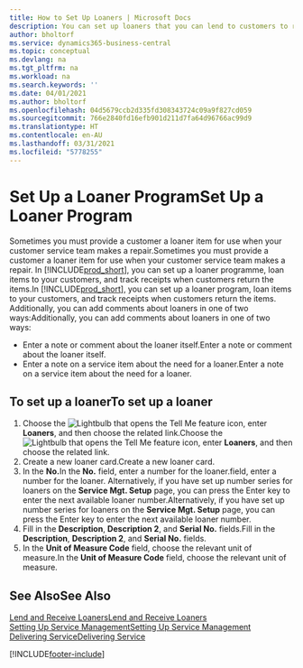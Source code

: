 ```yaml
---
title: How to Set Up Loaners | Microsoft Docs
description: You can set up loaners that you can lend to customers to replace service items while they are in service.
author: bholtorf
ms.service: dynamics365-business-central
ms.topic: conceptual
ms.devlang: na
ms.tgt_pltfrm: na
ms.workload: na
ms.search.keywords: ''
ms.date: 04/01/2021
ms.author: bholtorf
ms.openlocfilehash: 04d5679ccb2d335fd308343724c09a9f827cd059
ms.sourcegitcommit: 766e2840fd16efb901d211d7fa64d96766ac99d9
ms.translationtype: HT
ms.contentlocale: en-AU
ms.lasthandoff: 03/31/2021
ms.locfileid: "5778255"
---
```

# <a name="set-up-a-loaner-program"></a><span data-ttu-id="7fdc9-103">Set Up a Loaner Program</span><span class="sxs-lookup"><span data-stu-id="7fdc9-103">Set Up a Loaner Program</span></span>
<span data-ttu-id="7fdc9-104">Sometimes you must provide a customer a loaner item for use when your customer service team makes a repair.</span><span class="sxs-lookup"><span data-stu-id="7fdc9-104">Sometimes you must provide a customer a loaner item for use when your customer service team makes a repair.</span></span> <span data-ttu-id="7fdc9-105">In [!INCLUDE[prod_short](includes/prod_short.md)], you can set up a loaner programme, loan items to your customers, and track receipts when customers return the items.</span><span class="sxs-lookup"><span data-stu-id="7fdc9-105">In [!INCLUDE[prod_short](includes/prod_short.md)], you can set up a loaner program, loan items to your customers, and track receipts when customers return the items.</span></span> <span data-ttu-id="7fdc9-106">Additionally, you can add comments about loaners in one of two ways:</span><span class="sxs-lookup"><span data-stu-id="7fdc9-106">Additionally, you can add comments about loaners in one of two ways:</span></span>  
  
* <span data-ttu-id="7fdc9-107">Enter a note or comment about the loaner itself.</span><span class="sxs-lookup"><span data-stu-id="7fdc9-107">Enter a note or comment about the loaner itself.</span></span>  
* <span data-ttu-id="7fdc9-108">Enter a note on a service item about the need for a loaner.</span><span class="sxs-lookup"><span data-stu-id="7fdc9-108">Enter a note on a service item about the need for a loaner.</span></span>  

## <a name="to-set-up-a-loaner"></a><span data-ttu-id="7fdc9-109">To set up a loaner</span><span class="sxs-lookup"><span data-stu-id="7fdc9-109">To set up a loaner</span></span>  
1. <span data-ttu-id="7fdc9-110">Choose the ![Lightbulb that opens the Tell Me feature](media/ui-search/search_small.png "Tell me what you want to do") icon, enter **Loaners**, and then choose the related link.</span><span class="sxs-lookup"><span data-stu-id="7fdc9-110">Choose the ![Lightbulb that opens the Tell Me feature](media/ui-search/search_small.png "Tell me what you want to do") icon, enter **Loaners**, and then choose the related link.</span></span>  
2. <span data-ttu-id="7fdc9-111">Create a new loaner card.</span><span class="sxs-lookup"><span data-stu-id="7fdc9-111">Create a new loaner card.</span></span> 
3. <span data-ttu-id="7fdc9-112">In the **No.**</span><span class="sxs-lookup"><span data-stu-id="7fdc9-112">In the **No.**</span></span> <span data-ttu-id="7fdc9-113">field, enter a number for the loaner.</span><span class="sxs-lookup"><span data-stu-id="7fdc9-113">field, enter a number for the loaner.</span></span> <span data-ttu-id="7fdc9-114">Alternatively, if you have set up number series for loaners on the **Service Mgt. Setup** page, you can press the Enter key to enter the next available loaner number.</span><span class="sxs-lookup"><span data-stu-id="7fdc9-114">Alternatively, if you have set up number series for loaners on the **Service Mgt. Setup** page, you can press the Enter key to enter the next available loaner number.</span></span>  
4. <span data-ttu-id="7fdc9-115">Fill in the **Description**, **Description 2**, and **Serial No.** fields.</span><span class="sxs-lookup"><span data-stu-id="7fdc9-115">Fill in the **Description**, **Description 2**, and **Serial No.** fields.</span></span>  
5. <span data-ttu-id="7fdc9-116">In the **Unit of Measure Code** field, choose the relevant unit of measure.</span><span class="sxs-lookup"><span data-stu-id="7fdc9-116">In the **Unit of Measure Code** field, choose the relevant unit of measure.</span></span>  
  
## <a name="see-also"></a><span data-ttu-id="7fdc9-117">See Also</span><span class="sxs-lookup"><span data-stu-id="7fdc9-117">See Also</span></span>
[<span data-ttu-id="7fdc9-118">Lend and Receive Loaners</span><span class="sxs-lookup"><span data-stu-id="7fdc9-118">Lend and Receive Loaners</span></span>](service-how-to-lend-receive-loaners.md)  
[<span data-ttu-id="7fdc9-119">Setting Up Service Management</span><span class="sxs-lookup"><span data-stu-id="7fdc9-119">Setting Up Service Management</span></span>](service-setup-service.md)  
[<span data-ttu-id="7fdc9-120">Delivering Service</span><span class="sxs-lookup"><span data-stu-id="7fdc9-120">Delivering Service</span></span>](service-deliver-service.md)  



[!INCLUDE[footer-include](includes/footer-banner.md)]